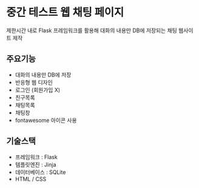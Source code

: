 # 중간 테스트 웹 채팅 페이지

제한시간 내로 Flask 프레임워크를 활용해 대화의 내용만 DB에 저장되는 채팅 웹사이트 제작

## 주요기능
* 대화의 내용만 DB에 저장
* 반응형 웹 디자인
* 로그인 (회원가입 X)
* 친구목록
* 채팅목록
* 채팅창
* fontawesome 아이콘 사용

## 기술스택
* 프레임워크 : Flask
* 템플릿엔진 : Jinja
* 데이터베이스 : SQLite
* HTML / CSS
